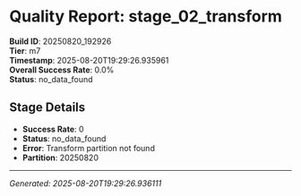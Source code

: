 # Quality Report: stage_02_transform

**Build ID**: 20250820_192926  
**Tier**: m7  
**Timestamp**: 2025-08-20T19:29:26.935961  
**Overall Success Rate**: 0.0%  
**Status**: no_data_found

## Stage Details

- **Success Rate**: 0
- **Status**: no_data_found
- **Error**: Transform partition not found
- **Partition**: 20250820

---
*Generated: 2025-08-20T19:29:26.936111*
